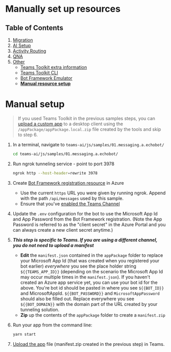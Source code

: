 # Manually set up resources

## Table of Contents

1. [Migration](./00.MIGRATION.md)
2. [AI Setup](./01.AI-SETUP.md)
3. [Activity Routing](./02.ACTIVITY-ROUTING.md)
4. [QNA](./03.QNA.md)
5. [Other](../OTHER/TEAMS-TOOLKIT.md)
   - [Teams Toolkit extra information](./TEAMS-TOOLKIT.md)
   - [Teams Toolkit CLI](./TEAMS-TOOLKIT-CLI.md)
   - [Bot Framework Emulator](./BOTFRAMEWORK-EMULATOR.md)
   - [**Manual resource setup**](./MANUAL-RESOURCE-SETUP.md)

# Manual setup

> If you used Teams Toolkit in the previous samples steps, you can [upload a custom app](https://learn.microsoft.com/en-us/microsoftteams/platform/concepts/deploy-and-publish/apps-upload) to a desktop client using the `/appPackage/appPackage.local.zip` file created by the tools and skip to step 6.

1. In a terminal, navigate to `teams-ai/js/samples/01.messaging.a.echobot/`

   ```bash
   cd teams-ai/js/samples/01.messaging.a.echobot/
   ```

1. Run ngrok tunneling service - point to port 3978

   ```bash
   ngrok http --host-header=rewrite 3978
   ```

1. Create [Bot Framework registration resource](https://docs.microsoft.com/en-us/azure/bot-service/bot-service-quickstart-registration) in Azure

   - Use the current `https` URL you were given by running ngrok. Append with the path `/api/messages` used by this sample.
   - Ensure that you've [enabled the Teams Channel](https://docs.microsoft.com/en-us/azure/bot-service/channel-connect-teams?view=azure-bot-service-4.0)

1. Update the `.env` configuration for the bot to use the Microsoft App Id and App Password from the Bot Framework registration. (Note the App Password is referred to as the "client secret" in the Azure Portal and you can always create a new client secret anytime.)

1. **_This step is specific to Teams. If you are using a different channel, you do not need to upload a manifest_**

   - **Edit** the `manifest.json` contained in the `appPackage` folder to replace your Microsoft App Id (that was created when you registered your bot earlier) _everywhere_ you see the place holder string `${{TEAMS_APP_ID}}` (depending on the scenario the Microsoft App Id may occur multiple times in the `manifest.json`). If you haven't created an Azure app service yet, you can use your bot id for the above. You're bot id should be pasted in where you see `${{BOT_ID}}` and MicrosoftAppId. `${{BOT_PASSWORD}}` and `MicrosoftAppPassword` should also be filled out. Replace everywhere you see `${{BOT_DOMAIN}}` with the domain part of the URL created by your tunneling solution.
   - **Zip** up the contents of the `appPackage` folder to create a `manifest.zip`

1. Run your app from the command line:

   ```bash
   yarn start
   ```

1. [Upload the app](https://learn.microsoft.com/en-us/microsoftteams/platform/concepts/deploy-and-publish/apps-upload) file (manifest.zip created in the previous step) in Teams.

